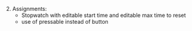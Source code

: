 
2. Assignments:
   - Stopwatch with editable start time and editable max time to reset
   - use of pressable instead of button

